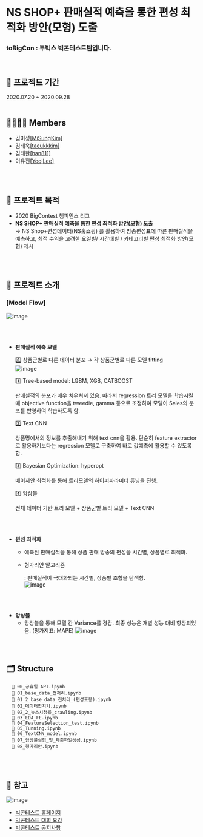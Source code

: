# NS SHOP+ 판매실적 예측을 통한 편성 최적화 방안(모형) 도출
### toBigCon : 투빅스 빅콘테스트팀입니다.
<br>


## 📅 프로젝트 기간
2020.07.20 ~ 2020.09.28
<br/>
<br>
  
## 👨‍👨‍👧‍👧 Members
- 김미성[[MiSungKim]](https://github.com/MiSungKim)
- 김태욱[[taeukkkim]](https://github.com/taeukkkim)
- 김태한[[han811]](https://github.com/han811)
- 이유진[[YoojLee]](https://github.com/YoojLee)
<br/>
<br/>

## 🔎 프로젝트 목적
- 2020 BigContest 챔피언스 리그
- **NS SHOP+ 판매실적 예측을 통한 편성 최적화 방안(모형) 도출**    
  → NS Shop+편성데이터(NS홈쇼핑) 를 활용하여 방송편성표에 따른 판매실적을 예측하고, 
  최적 수익을 고려한 요일별/ 시간대별 / 카테고리별 편성 최적화 방안(모형) 제시
<br/>
<br/>

## 📝 프로젝트 소개
### [Model Flow]
![image](https://user-images.githubusercontent.com/28949182/110498327-90a8cd00-813a-11eb-9361-034553780b92.png)

<br/><br>
- **판매실적 예측 모델**

  0️⃣ 상품군별로 다른 데이터 분포 → 각 상품군별로 다른 모델 fitting     
![image](https://user-images.githubusercontent.com/28949182/110498510-bdf57b00-813a-11eb-9e4b-bf0495b7b903.png)

  1️⃣ Tree-based model: LGBM, XGB, CATBOOST

    판매실적의 분포가 매우 치우쳐져 있음. 따라서 regression 트리 모델을 학습시킬 때 objective function을 tweedie, gamma 등으로 조정하여 모델이 Sales의 분포를 반영하여 학습하도록 함.

  2️⃣ Text CNN

    상품명에서의 정보를 추출해내기 위해 text cnn을 활용. 단순히 feature extractor로 활용하기보다는 regression 모델로 구축하여 바로 값예측에 활용할 수 있도록 함. 

  3️⃣ Bayesian Optimization: hyperopt

    베이지안 최적화를 통해 트리모델의 하이퍼파라미터 튜닝을 진행. 

  4️⃣ 앙상블

    전체 데이터 기반 트리 모델 + 상품군별 트리 모델 + Text CNN

<br/><br>
- **편성 최적화**
  - 예측된 판매실적을 통해 상품 판매 방송의 편성을 시간별, 상품별로 최적화.

  - 헝가리안 알고리즘

    : 판매실적이 극대화되는 시간별, 상품별 조합을 탐색함.   
![image](https://user-images.githubusercontent.com/28949182/110498600-d1084b00-813a-11eb-80f7-ce18ac64c00d.png)

<br/><br>
- **앙상블**
  - 앙상블을 통해 모델 간 Variance를 경감. 최종 성능은 개별 성능 대비 향상되었음. 
    (평가지표: MAPE)
![image](https://user-images.githubusercontent.com/28949182/110498674-e1b8c100-813a-11eb-96e4-67a6128b59a5.png)
<br/>
<br/>


## **🗂 Structure**

```
  📁 00_공휴일 API.ipynb
  📁 01_base_data_전처리.ipynb
  📁 01_2_base_data_전처리_(편성표용).ipynb
  📁 02_데이터합치기.ipynb
  📁 02_2_뉴스시청률_crawling.ipynb
  📁 03_EDA_FE.ipynb
  📁 04_FeatureSelection_test.ipynb
  📁 05_Tunning.ipynb
  📁 06_TextCNN_model.ipynb
  📁 07_앙상블실험_및_제출파일생성.ipynb
  📁 08_헝가리안.ipynb
```
<br/>
<br/>

## 🙂 참고 
![image](https://user-images.githubusercontent.com/28949182/110491249-6eac4c00-8134-11eb-999e-8d28ba6bd6e8.png)
- [빅콘테스트 홈페이지](https://www.bigcontest.or.kr/index.php)
- [빅콘테스트 대회 요강](https://www.bigcontest.or.kr/points/content.php)
- [빅콘테스트 공지사항](https://www.bigcontest.or.kr/community/board.php?gubun=notice)
